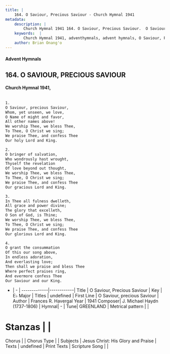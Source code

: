 ```yaml
---
title: |
    164. O Saviour, Precious Saviour - Church Hymnal 1941
metadata:
    description: |
        Church Hymnal 1941 164. O Saviour, Precious Saviour.  O Saviour, precious Saviour,  Whom, yet unseen, we love,  O Name of might and favor,  All other names above!  We worship Thee, we bless Thee,  To Thee, O Christ we sing;  We praise Thee, and confess Thee  Our holy Lord and King.  
    keywords:  |
        Church Hymnal 1941, adventhymnals, advent hymnals, O Saviour, Precious Saviour, O Saviour, precious Saviour. 
    author: Brian Onang'o
---
```


#### Advent Hymnals
## 164. O SAVIOUR, PRECIOUS SAVIOUR
####  Church Hymnal 1941,

```txt

1.
O Saviour, precious Saviour, 
Whom, yet unseen, we love, 
O Name of might and favor, 
All other names above! 
We worship Thee, we bless Thee, 
To Thee, O Christ we sing; 
We praise Thee, and confess Thee 
Our holy Lord and King. 

2.
O bringer of salvation, 
Who wondrously hast wrought, 
Thyself the revelation 
Of love beyond out thought, 
We worship Thee, we bless Thee, 
To Thee, O Christ we sing; 
We praise Thee, and confess Thee 
Our gracious Lord and King. 

3.
In Thee all fulness dwelleth, 
All grace and power divine; 
The glory that excelleth, 
O Son of God, is Thine; 
We worship Thee, we bless Thee, 
To Thee, O Christ we sing; 
We praise Thee, and confess Thee 
Our glorious Lord and King. 

4.
O grant the consummation 
Of this our song above, 
In endless adoration, 
And everlasting love; 
Then shall we praise and bless Thee 
Where perfect praises ring, 
And evermore confess Thee 
Our Saviour and our King.


```

- |   -  |
-------------|------------|
Title | O Saviour, Precious Saviour |
Key | E♭ Major |
Titles | undefined |
First Line | O Saviour, precious Saviour |
Author | Frances R. Havergal
Year | 1941
Composer| J. Michael Haydn (1737-1806) |
Hymnal|  - |
Tune| GREENLAND |
Metrical pattern | |
# Stanzas |  |
Chorus |  |
Chorus Type |  |
Subjects | Jesus Christ: His Glory and Praise |
Texts | undefined |
Print Texts | 
Scripture Song |  |
    
